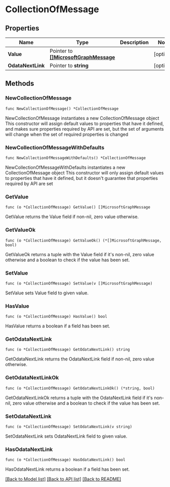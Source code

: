 # CollectionOfMessage

## Properties

Name | Type | Description | Notes
------------ | ------------- | ------------- | -------------
**Value** | Pointer to [**[]MicrosoftGraphMessage**](MicrosoftGraphMessage.md) |  | [optional] 
**OdataNextLink** | Pointer to **string** |  | [optional] 

## Methods

### NewCollectionOfMessage

`func NewCollectionOfMessage() *CollectionOfMessage`

NewCollectionOfMessage instantiates a new CollectionOfMessage object
This constructor will assign default values to properties that have it defined,
and makes sure properties required by API are set, but the set of arguments
will change when the set of required properties is changed

### NewCollectionOfMessageWithDefaults

`func NewCollectionOfMessageWithDefaults() *CollectionOfMessage`

NewCollectionOfMessageWithDefaults instantiates a new CollectionOfMessage object
This constructor will only assign default values to properties that have it defined,
but it doesn't guarantee that properties required by API are set

### GetValue

`func (o *CollectionOfMessage) GetValue() []MicrosoftGraphMessage`

GetValue returns the Value field if non-nil, zero value otherwise.

### GetValueOk

`func (o *CollectionOfMessage) GetValueOk() (*[]MicrosoftGraphMessage, bool)`

GetValueOk returns a tuple with the Value field if it's non-nil, zero value otherwise
and a boolean to check if the value has been set.

### SetValue

`func (o *CollectionOfMessage) SetValue(v []MicrosoftGraphMessage)`

SetValue sets Value field to given value.

### HasValue

`func (o *CollectionOfMessage) HasValue() bool`

HasValue returns a boolean if a field has been set.

### GetOdataNextLink

`func (o *CollectionOfMessage) GetOdataNextLink() string`

GetOdataNextLink returns the OdataNextLink field if non-nil, zero value otherwise.

### GetOdataNextLinkOk

`func (o *CollectionOfMessage) GetOdataNextLinkOk() (*string, bool)`

GetOdataNextLinkOk returns a tuple with the OdataNextLink field if it's non-nil, zero value otherwise
and a boolean to check if the value has been set.

### SetOdataNextLink

`func (o *CollectionOfMessage) SetOdataNextLink(v string)`

SetOdataNextLink sets OdataNextLink field to given value.

### HasOdataNextLink

`func (o *CollectionOfMessage) HasOdataNextLink() bool`

HasOdataNextLink returns a boolean if a field has been set.


[[Back to Model list]](../README.md#documentation-for-models) [[Back to API list]](../README.md#documentation-for-api-endpoints) [[Back to README]](../README.md)


